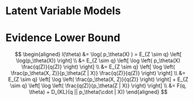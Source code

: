 # Latent Variable Models
# Evidence Lower Bound


$$
\begin{aligned}
l(\theta) &= \log( p_\theta(X) ) = E_{Z \sim q} \left[ \log(p_\theta(X)) \right] \\
	&= E_{Z \sim q} \left[ \log \left( p_\theta(X) \frac{q(Z)}{q(Z)} \right) \right] \\
 	&= E_{Z \sim q} \left[ \log \left( \frac{p_\theta(X, Z)}{p_\theta(Z | X)} \frac{q(Z)}{q(Z)} \right) \right] \\
  	&= E_{Z \sim q} \left[ \log \left( \frac{p_\theta(X, Z)}{q(Z)} \right) \right] +  E_{Z \sim q} \left[ \log \left( \frac{q(Z)}{p_\theta(Z | X)} \right) \right] \\
   	&= F(q, \theta) + D_{KL}(q || p_\theta(\cdot | X))
\end{aligned}
$$


